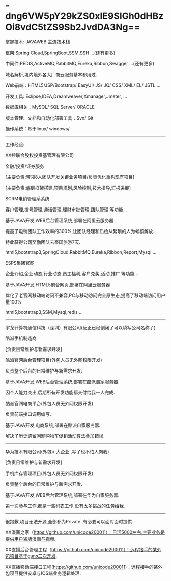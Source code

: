 # -dng6VW5pY29kZS0xIE9SIGh0dHBzOi8vdC5tZS9Sb2JvdDA3Ng==

掌握技术: JAVAWEB 主流技术栈

框架:Spring Cloud,SpringBoot,SSM,SSH ...(还有更多)

中间件:REDIS,ActiveMQ,RabbitMQ,Eureka,Ribbon,Swagger ...(还有更多)

域名解析,境内境外各大厂商云服务基本都用过.

Web前端：HTML5/JSP/Bootstrap/ EasyUI/ JS/ JQ/ CSS/ XML/ EL/ JSTL ...

开发工具: Eclipse,IDEA,Dreamweaver,Xmanager,Jmeter, ...

数据库相关：MySQL/ SQL Server/ ORACLE

版本管理、文档和自动化部署工具：Svn/ Git

操作系统：基于linux/ windows/ 

 ------------------------------------------------------------
 
工作经验:

XX控联合股权投资基管理有限公司

金融/投资/证券服务

[主要负责:带领8人团队开发关键业务项目/负责优化重构现有项目]

[主要负责:底层框架搭建,项目规划,风险控制,技术指导,汇报进展]

SCRM电销管理系系统

客户管理,拨号管理,通话管理,理财审批管理,团队管理 等功能...

基于JAVA开发,WEB后台管理系统,部署在阿里云服务器

提高了电销团队工作效率的300%,让团队经理和质检从繁琐的人为考核解放.

特此获得公司奖励团队去泰国旅游7天.

html5,bootstrap3,SpringCloud,RabbitMQ,Eureka,Ribbon,Report,Mysql  ...


ESPS集团官网

企业介绍,企业动态,行业动态,员工福利,客户兑奖,活动,推广 等功能...

基于JAVA开发,HTML5前台网页,部署在阿里云服务器

优化了老官网移动端访问不兼容,PC与移动访问完全原生态,提高了移动端访问用户量100%

html5,bootstrap3,SSM,Mysql,redis ...

--------------------------------------------------------------------------
宇龙计算机通信科技（深圳）有限公司(反正已经倒闭了可以填写公司名称了)

酷派手机制造商

[负责日常维护与新需求开发]

酷派官网后台管理项目(外包人员无外网权限开发)

负责整个后台的日常维护与新需求开发.

基于JAVA开发,WEB后台管理系统,部署在酷派自家服务器.

因个人能力突出,后期所有开发功能都交付给我一人完成.



酷派官网电商平台(外包人员无外网权限开发)

负责前端接口调用编写.

基于JAVA开发,电商系统,部署在酷派自家服务器.

解决了历史遗留问题购物车促销活动算法叠加错误.


-------------------------------------------------------------
华为技术有限公司(外包)( 大企业 ,写了也不怕人肉我)

[负责日常维护与新需求开发]

手机库存管理项目(外包人员无外网权限开发)

负责整个后台的日常维护与新需求开发.

基于JAVA开发,WEB后台管理系统,部署在华为自家服务器.

第一次参与工作,都是一些码农工作,没有太多挑战的任务给我.

 --------------------------------------------------------------
 
 很抱歉,项目无法开源,全部都为Private ,有必要可以面对面时提供.

XX漫画之家（https://github.com/unicode200011）：日活5000左右,主要业务是提供用户盗版漫画与视频.

XX直播后台管理工程（https://github.com/unicode200011）：远程接手的某外包项目基于guns二次开发.

XX直播移动端接口工程(https://github.com/unicode200011)：远程接手的某外包项目提供安卓与IOS端业务逻辑处理.

